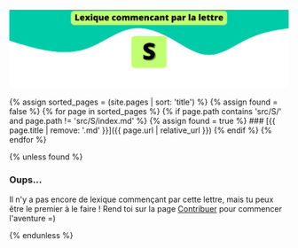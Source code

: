 ![S](../../assets/letters/S.png)

{% assign sorted_pages = (site.pages | sort: 'title') %}
{% assign found = false %}
{% for page in sorted_pages %}
  {% if page.path contains 'src/S/' and page.path != 'src/S/index.md' %}
    {% assign found = true %}
    ### [{{ page.title | remove: '.md' }}]({{ page.url | relative_url }})
  {% endif %}
{% endfor %}

{% unless found %}
  ### Oups...

Il n'y a pas encore de lexique commençant par cette lettre, mais tu peux être le premier à le faire !
Rend toi sur la page [Contribuer](https://github.com/CryptoLexique/CryptoLexique/blob/main/.github/CONTRIBUTING.md) pour commencer l'aventure =)

{% endunless %}